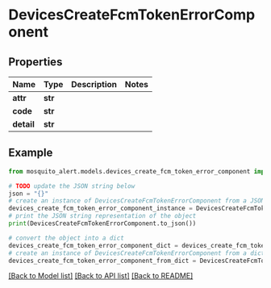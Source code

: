 # DevicesCreateFcmTokenErrorComponent


## Properties

Name | Type | Description | Notes
------------ | ------------- | ------------- | -------------
**attr** | **str** |  | 
**code** | **str** |  | 
**detail** | **str** |  | 

## Example

```python
from mosquito_alert.models.devices_create_fcm_token_error_component import DevicesCreateFcmTokenErrorComponent

# TODO update the JSON string below
json = "{}"
# create an instance of DevicesCreateFcmTokenErrorComponent from a JSON string
devices_create_fcm_token_error_component_instance = DevicesCreateFcmTokenErrorComponent.from_json(json)
# print the JSON string representation of the object
print(DevicesCreateFcmTokenErrorComponent.to_json())

# convert the object into a dict
devices_create_fcm_token_error_component_dict = devices_create_fcm_token_error_component_instance.to_dict()
# create an instance of DevicesCreateFcmTokenErrorComponent from a dict
devices_create_fcm_token_error_component_from_dict = DevicesCreateFcmTokenErrorComponent.from_dict(devices_create_fcm_token_error_component_dict)
```
[[Back to Model list]](../README.md#documentation-for-models) [[Back to API list]](../README.md#documentation-for-api-endpoints) [[Back to README]](../README.md)


